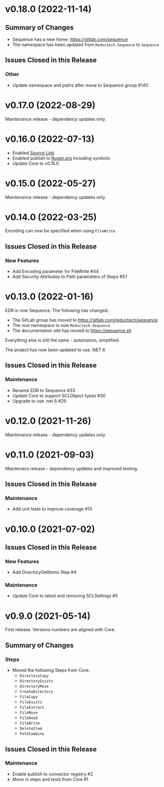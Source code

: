 # v0.18.0 (2022-11-14)

## Summary of Changes

- Sequence has a new home: https://gitlab.com/sequence
- The namespace has been updated from `Reductech.Sequence` to `Sequence`

## Issues Closed in this Release

### Other

- Update namespace and paths after move to Sequence group #140

# v0.17.0 (2022-08-29)

Maintenance release - dependency updates only.

# v0.16.0 (2022-07-13)

- Enabled [Source Link](https://docs.microsoft.com/en-us/dotnet/standard/library-guidance/sourcelink)
- Enabled publish to [Nuget.org](https://www.nuget.org) including symbols
- Update Core to v0.16.0

# v0.15.0 (2022-05-27)

Maintenance release - dependency updates only.

# v0.14.0 (2022-03-25)

Encoding can now be specified when using `FileWrite`.

## Issues Closed in this Release

### New Features

- Add Encoding parameter for FileWrite #44
- Add Security Attributes to Path parameters of Steps #57

# v0.13.0 (2022-01-16)

EDR is now Sequence. The following has changed:

- The GitLab group has moved to https://gitlab.com/reductech/sequence
- The root namespace is now `Reductech.Sequence`
- The documentation site has moved to https://sequence.sh

Everything else is still the same - automation, simplified.

The project has now been updated to use .NET 6.

## Issues Closed in this Release

### Maintenance

- Rename EDR to Sequence #33
- Update Core to support SCLObject types #30
- Upgrade to use .net 6 #29

# v0.12.0 (2021-11-26)

Maintenance release - dependency updates only.

# v0.11.0 (2021-09-03)

Maintenace release - dependency updates and improved testing.

## Issues Closed in this Release

### Maintenance

- Add unit tests to improve coverage #13

# v0.10.0 (2021-07-02)

## Issues Closed in this Release

### New Features

- Add DirectoryGetItems Step #4

### Maintenance

- Update Core to latest and removing SCLSettings #5

# v0.9.0 (2021-05-14)

First release. Versions numbers are aligned with Core.

## Summary of Changes

### Steps

- Moved the following Steps from Core:
  - `DirectoryCopy`
  - `DirectoryExists`
  - `DirectoryMove`
  - `CreateDirectory`
  - `FileCopy`
  - `FileExists`
  - `FileExtract`
  - `FileMove`
  - `FileRead`
  - `FileWrite`
  - `DeleteItem`
  - `PathCombine`

## Issues Closed in this Release

### Maintenance

- Enable publish to connector registry #2
- Move in steps and tests from Core #1
